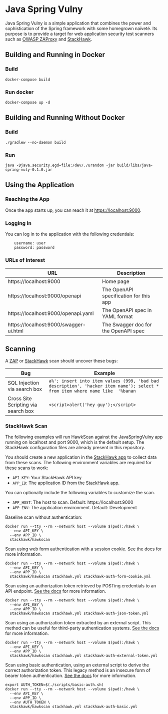 # Java Spring Vulny

Java Spring Vulny is a simple application that combines the power and sophistication of the Spring framework with some homegrown naïveté. Its purpose is to provide a target for web application security test scanners such as [OWASP ZAProxy](https://www.zaproxy.org/) and [StackHawk](https://www.stackhawk.com/).

## Building and Running in Docker

### Build
```shell script
docker-compose build
```

### Run docker
```shell script
docker-compose up -d
```

## Building and Running Without Docker

### Build
```shell script
./gradlew --no-daemon build
```

### Run
```shell script
java -Djava.security.egd=file:/dev/./urandom -jar build/libs/java-spring-vuly-0.1.0.jar
```

## Using the Application

### Reaching the App

Once the app starts up, you can reach it at [https://localhost:9000](https://localhost:9000).

### Logging In
You can log in to the application with the following credentials:

```
    username: user
    password: password
```

### URLs of Interest

| URL | Description |
| --- | --- |
| https://localhost:9000 | Home page |
| https://localhost:9000/openapi | The OpenAPI specification for this app |
| https://localhost:9000/openapi.yaml | The OpenAPI spec in YAML format |
| https://localhost:9000/swagger-ui.html | The Swagger doc for the OpenAPI spec |

## Scanning

A [ZAP](https://www.zaproxy.org/) or [StackHawk](https://www.stackhawk.com/login) scan should uncover these bugs:

| Bug | Example |
| --- | --- |
| SQL Injection via search box | `a%'; insert into item values (999, 'bad bad description', 'hacker item name'); select * from item where name like  '%banan` |
| Cross Site Scripting via search box | `<script>alert('hey guy');</script>` |

### StackHawk Scan

The following examples will run HawkScan against the JavaSpringVulny app running on localhost and port 9000, which is the default setup. The StackHawk configuration files are already present in this repository.

You should create a new application in the [StackHawk app](https://app.stackhawk.com/applications) to collect data from these scans. The following environment variables are required for these scans to work:

 * `API_KEY`: Your StackHawk API key
 * `APP_ID`: The application ID from the [StackHawk app](https://app.stackhawk.com/applications).

You can optionally include the following variables to customize the scan.

 * `APP_HOST`: The host to scan. Default: https://localhost:9000
 * `APP_ENV`: The application environment. Default: Development

Baseline scan without authentication:
```shell
docker run --tty --rm --network host --volume $(pwd):/hawk \
  --env API_KEY \
  --env APP_ID \
  stackhawk/hawkscan
```

Scan using web form authentication with a session cookie. [See the docs](https://docs.stackhawk.com/hawkscan/configuration/authenticated-scanning.html#example-usernamepassword-authentication--cookie-authorization) for more information.
```shell
docker run --tty --rm --network host --volume $(pwd):/hawk \
  --env API_KEY \
  --env APP_ID \
  stackhawk/hawkscan stackhawk.yml stackhawk-auth-form-cookie.yml
```

Scan using an authorization token retrieved by POSTing credentials to an API endpoint. [See the docs](https://docs.stackhawk.com/hawkscan/configuration/authenticated-scanning.html#usernamepassword-authentication--bearer-token-authorization) for more information.
```shell
docker run --tty --rm --network host --volume $(pwd):/hawk \
  --env API_KEY \
  --env APP_ID \
  stackhawk/hawkscan stackhawk.yml stackhawk-auth-json-token.yml
```

Scan using an authorization token extracted by an external script. This method can be useful for third-party authentication systems. [See the docs](https://docs.stackhawk.com/hawkscan/configuration/authenticated-scanning.html#example-external-token-authentication--custom-token-authorization) for more information.
```shell
docker run --tty --rm --network host --volume $(pwd):/hawk \
  --env API_KEY \
  --env APP_ID \
  stackhawk/hawkscan stackhawk.yml stackhawk-auth-external-token.yml
```

Scan using basic authentication, using an external script to derive the correct authorization token. This legacy method is an insecure form of bearer token authentication. [See the docs](https://docs.stackhawk.com/hawkscan/configuration/authenticated-scanning.html#example-external-token-authentication--custom-token-authorization) for more information.
```shell
export AUTH_TOKEN=$(./scripts/basic-auth.sh)
docker run --tty --rm --network host --volume $(pwd):/hawk \
  --env API_KEY \
  --env APP_ID \
  --env AUTH_TOKEN \
  stackhawk/hawkscan stackhawk.yml stackhawk-auth-basic.yml
```